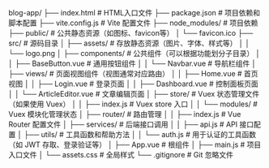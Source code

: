 blog-app/
├── index.html               # HTML入口文件
├── package.json             # 项目依赖和脚本配置
├── vite.config.js           # Vite 配置文件
├── node_modules/            # 项目依赖
├── public/                  # 公共静态资源（如图标、favicon等）
│   └── favicon.ico
├── src/                     # 源码目录
│   ├── assets/              # 存放静态资源（图片、字体、样式等）
│   │   └── logo.png
│   ├── components/          # 公共组件（可以根据功能划分子目录）
│   │   ├── BaseButton.vue   # 通用按钮组件
│   │   └── Navbar.vue       # 导航栏组件
│   ├── views/               # 页面视图组件（视图通常对应路由）
│   │   ├── Home.vue         # 首页视图
│   │   ├── Login.vue        # 登录页面
│   │   ├── Dashboard.vue    # 控制面板页面
│   │   └── ArticleEditor.vue # 文章编辑页面
│   ├── store/               # Vuex 状态管理文件（如果使用 Vuex）
│   │   ├── index.js         # Vuex store 入口
│   │   └── modules/         # Vuex 模块化管理状态
│   ├── router/              # 路由管理
│   │   ├── index.js         # Vue Router 配置文件
│   ├── services/            # 后端接口调用
│   │   ├── api.js           # API 接口配置
│   ├── utils/               # 工具函数和帮助方法
│   │   └── auth.js          # 用于认证的工具函数（如 JWT 存取、登录验证等）
│   ├── App.vue              # 根组件
│   ├── main.js              # 项目入口文件
│   └── assets.css           # 全局样式
└── .gitignore               # Git 忽略文件
